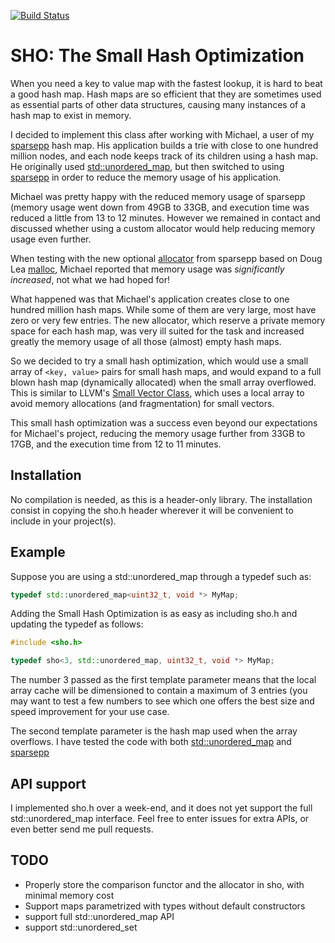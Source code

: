 [![Build Status](https://travis-ci.org/greg7mdp/sho.svg?branch=master)](https://travis-ci.org/greg7mdp/sho)

# SHO: The Small Hash Optimization

When you need a key to value map with the fastest lookup, it is hard to beat a good hash map. Hash maps are so efficient that they are sometimes used as essential parts of other data structures, causing many instances of a hash map to exist in memory.

I decided to implement this class after working with Michael, a user of my [sparsepp](https://github.com/greg7mdp/sparsepp) hash map. His application builds a trie with close to one hundred million nodes, and each node keeps track of its children using a hash map. He originally used [std::unordered_map](http://www.cplusplus.com/reference/unordered_map/unordered_map/), but then switched to using [sparsepp](https://github.com/greg7mdp/sparsepp) in order to reduce the memory usage of his application.

Michael was pretty happy with the reduced memory usage of sparsepp (memory usage went down from 49GB to 33GB, and execution time was reduced a little from 13 to 12 minutes. However we remained in contact and discussed whether using a custom allocator would help reducing memory usage even further.

When testing with the new optional [allocator](https://github.com/greg7mdp/sparsepp/blob/master/sparsepp/spp_dlalloc.h) from sparsepp based on Doug Lea [malloc](http://g.oswego.edu/dl/html/malloc.html), Michael reported that memory usage was *significantly increased*, not what we had hoped for!

What happened was that Michael's application creates close to one hundred million hash maps. While some of them are very large, most have zero or very few entries. The new allocator, which reserve a private memory space for each hash map, was very ill suited for the task and increased greatly the memory usage of all those (almost) empty hash maps.

So we decided to try a small hash optimization, which would use a small array of `<key, value>` pairs for small hash maps, and would expand to a full blown hash map (dynamically allocated) when the small array overflowed. This is similar to LLVM's [Small Vector Class](http://llvm.org/docs/doxygen/html/classllvm_1_1SmallVector.html), which uses a local array to avoid memory allocations (and fragmentation) for small vectors.

This small hash optimization was a success even beyond our expectations for Michael's project, reducing the memory usage further from 33GB to 17GB, and the execution time from 12 to 11 minutes.

## Installation

No compilation is needed, as this is a header-only library. The installation consist in copying the sho.h header wherever it will be convenient to include in your project(s). 

## Example

Suppose you are using a std::unordered_map through a typedef such as: 


```c++
typedef std::unordered_map<uint32_t, void *> MyMap;
```

Adding the Small Hash Optimization is as easy as including sho.h and updating the typedef as follows:

```c++
#include <sho.h>

typedef sho<3, std::unordered_map, uint32_t, void *> MyMap;
```

The number 3 passed as the first template parameter means that the local array cache will be dimensioned to contain a maximum of 3 entries (you may want to test a few numbers to see which one offers the best size and speed improvement for your use case.

The second template parameter is the hash map used when the array overflows. I have tested the code with both [std::unordered_map](http://www.cplusplus.com/reference/unordered_map/unordered_map/) and [sparsepp](https://github.com/greg7mdp/sparsepp)

## API support

I implemented sho.h over a week-end, and it does not yet support the full std::unordered_map interface. Feel free to enter issues for extra APIs, or even better send me pull requests.

## TODO

* Properly store the comparison functor and the allocator in sho, with minimal memory cost
* Support maps parametrized with types without default constructors
* support full std::unordered_map API
* support std::unordered_set




